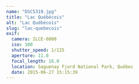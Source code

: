 ```yaml
---
name: "DSC5319.jpg"
title: "Lac Québécois"
alt: "Lac Québécois"
slug: "lac-quebecois"
exif:
  camera: ILCE-6000
  iso: 100
  shutter_speed: 1/125
  aperture: 11.0
  focal_length: 16.0
  location: Saguenay Fjord National Park, Québec
  date: 2015-06-27 15:15:39
---
```

